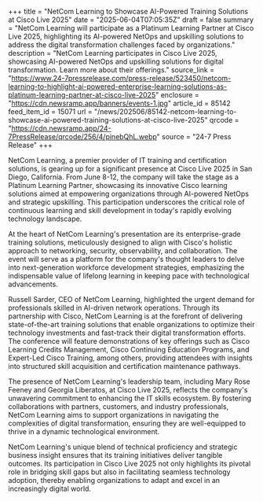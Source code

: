 +++
title = "NetCom Learning to Showcase AI-Powered Training Solutions at Cisco Live 2025"
date = "2025-06-04T07:05:35Z"
draft = false
summary = "NetCom Learning will participate as a Platinum Learning Partner at Cisco Live 2025, highlighting its AI-powered NetOps and upskilling solutions to address the digital transformation challenges faced by organizations."
description = "NetCom Learning participates in Cisco Live 2025, showcasing AI-powered NetOps and upskilling solutions for digital transformation. Learn more about their offerings."
source_link = "https://www.24-7pressrelease.com/press-release/523450/netcom-learning-to-highlight-ai-powered-enterprise-learning-solutions-as-platinum-learning-partner-at-cisco-live-2025"
enclosure = "https://cdn.newsramp.app/banners/events-1.jpg"
article_id = 85142
feed_item_id = 15071
url = "/news/202506/85142-netcom-learning-to-showcase-ai-powered-training-solutions-at-cisco-live-2025"
qrcode = "https://cdn.newsramp.app/24-7PressRelease/qrcode/256/4/pinebQhL.webp"
source = "24-7 Press Release"
+++

<p>NetCom Learning, a premier provider of IT training and certification solutions, is gearing up for a significant presence at Cisco Live 2025 in San Diego, California. From June 8-12, the company will take the stage as a Platinum Learning Partner, showcasing its innovative Cisco learning solutions aimed at empowering organizations through AI-powered NetOps and strategic upskilling. This participation underscores the critical role of continuous learning and skill development in today's rapidly evolving technology landscape.</p><p>At the heart of NetCom Learning's presentation are its enterprise-grade training solutions, meticulously designed to align with Cisco's holistic approach to networking, security, observability, and collaboration. The event will serve as a platform for the company's thought leaders to delve into next-generation workforce development strategies, emphasizing the indispensable value of lifelong learning in keeping pace with technological advancements.</p><p>Russell Sarder, CEO of NetCom Learning, highlighted the urgent demand for professionals skilled in AI-driven network operations. Through its partnership with Cisco, NetCom Learning is at the forefront of delivering state-of-the-art training solutions that enable organizations to optimize their technology investments and fast-track their digital transformation efforts. The conference will feature demonstrations of key offerings such as Cisco Learning Credits Management, Cisco Continuing Education Programs, and Expert-Led Cisco Training, among others, providing attendees with insights into structured skill acquisition and certification maintenance pathways.</p><p>The presence of NetCom Learning's leadership team, including Mary Rose Feeney and Georgia Liberatos, at Cisco Live 2025, reflects the company's unwavering commitment to enhancing the IT skills ecosystem. By fostering collaborations with partners, customers, and industry professionals, NetCom Learning aims to support organizations in navigating the complexities of digital transformation, ensuring they are well-equipped to thrive in a dynamic technological environment.</p><p>NetCom Learning's unique blend of technical proficiency and strategic business insight ensures that its training initiatives deliver tangible outcomes. Its participation in Cisco Live 2025 not only highlights its pivotal role in bridging skill gaps but also in facilitating seamless technology adoption, thereby enabling organizations to adapt and excel in an increasingly digital world.</p>